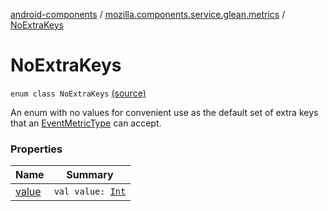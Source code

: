 [android-components](../../index.md) / [mozilla.components.service.glean.metrics](../index.md) / [NoExtraKeys](./index.md)

# NoExtraKeys

`enum class NoExtraKeys` [(source)](https://github.com/mozilla-mobile/android-components/blob/master/components/service/glean/src/main/java/mozilla/components/service/glean/metrics/EventMetricType.kt#L19)

An enum with no values for convenient use as the default set of extra keys
that an [EventMetricType](../-event-metric-type/index.md) can accept.

### Properties

| Name | Summary |
|---|---|
| [value](value.md) | `val value: `[`Int`](https://kotlinlang.org/api/latest/jvm/stdlib/kotlin/-int/index.html) |
